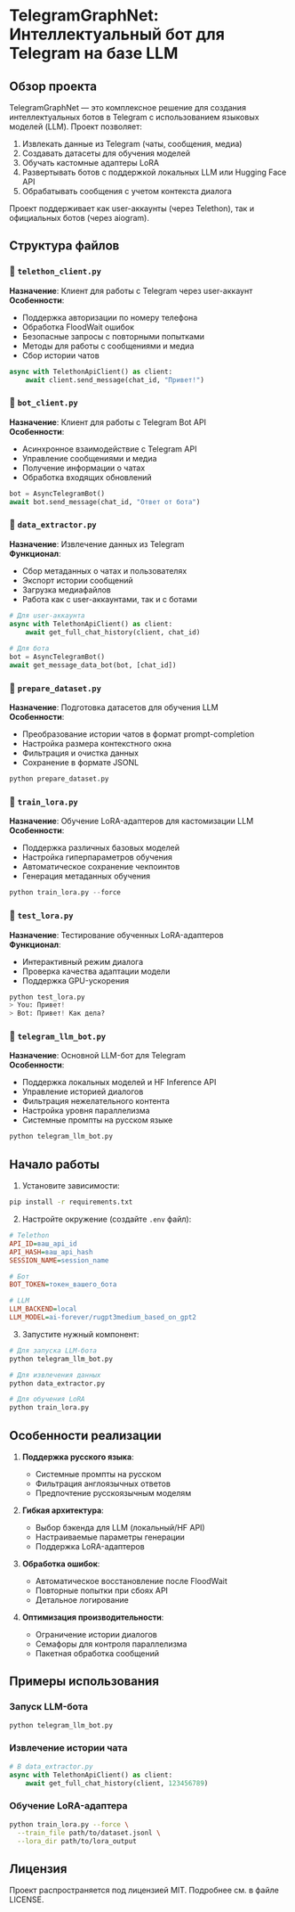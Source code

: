 # TelegramGraphNet: Интеллектуальный бот для Telegram на базе LLM

## Обзор проекта
TelegramGraphNet — это комплексное решение для создания интеллектуальных ботов в Telegram с использованием языковых моделей (LLM). Проект позволяет:

1. Извлекать данные из Telegram (чаты, сообщения, медиа)
2. Создавать датасеты для обучения моделей
3. Обучать кастомные адаптеры LoRA
4. Развертывать ботов с поддержкой локальных LLM или Hugging Face API
5. Обрабатывать сообщения с учетом контекста диалога

Проект поддерживает как user-аккаунты (через Telethon), так и официальных ботов (через aiogram).

## Структура файлов

### 📁 `telethon_client.py`
**Назначение**: Клиент для работы с Telegram через user-аккаунт  
**Особенности**:
- Поддержка авторизации по номеру телефона
- Обработка FloodWait ошибок
- Безопасные запросы с повторными попытками
- Методы для работы с сообщениями и медиа
- Сбор истории чатов

```python
async with TelethonApiClient() as client:
    await client.send_message(chat_id, "Привет!")
```

### 📁 `bot_client.py`
**Назначение**: Клиент для работы с Telegram Bot API  
**Особенности**:
- Асинхронное взаимодействие с Telegram API
- Управление сообщениями и медиа
- Получение информации о чатах
- Обработка входящих обновлений

```python
bot = AsyncTelegramBot()
await bot.send_message(chat_id, "Ответ от бота")
```

### 📁 `data_extractor.py`
**Назначение**: Извлечение данных из Telegram  
**Функционал**:
- Сбор метаданных о чатах и пользователях
- Экспорт истории сообщений
- Загрузка медиафайлов
- Работа как с user-аккаунтами, так и с ботами

```python
# Для user-аккаунта
async with TelethonApiClient() as client:
    await get_full_chat_history(client, chat_id)
    
# Для бота
bot = AsyncTelegramBot()
await get_message_data_bot(bot, [chat_id])
```

### 📁 `prepare_dataset.py`
**Назначение**: Подготовка датасетов для обучения LLM  
**Особенности**:
- Преобразование истории чатов в формат prompt-completion
- Настройка размера контекстного окна
- Фильтрация и очистка данных
- Сохранение в формате JSONL

```python
python prepare_dataset.py
```

### 📁 `train_lora.py`
**Назначение**: Обучение LoRA-адаптеров для кастомизации LLM  
**Особенности**:
- Поддержка различных базовых моделей
- Настройка гиперпараметров обучения
- Автоматическое сохранение чекпоинтов
- Генерация метаданных обучения

```python
python train_lora.py --force
```

### 📁 `test_lora.py`
**Назначение**: Тестирование обученных LoRA-адаптеров  
**Функционал**:
- Интерактивный режим диалога
- Проверка качества адаптации модели
- Поддержка GPU-ускорения

```python
python test_lora.py
> You: Привет!
> Bot: Привет! Как дела?
```

### 📁 `telegram_llm_bot.py`
**Назначение**: Основной LLM-бот для Telegram  
**Особенности**:
- Поддержка локальных моделей и HF Inference API
- Управление историей диалогов
- Фильтрация нежелательного контента
- Настройка уровня параллелизма
- Системные промпты на русском языке

```python
python telegram_llm_bot.py
```

## Начало работы

1. Установите зависимости:
```bash
pip install -r requirements.txt
```

2. Настройте окружение (создайте `.env` файл):
```ini
# Telethon
API_ID=ваш_api_id
API_HASH=ваш_api_hash
SESSION_NAME=session_name

# Бот
BOT_TOKEN=токен_вашего_бота

# LLM
LLM_BACKEND=local
LLM_MODEL=ai-forever/rugpt3medium_based_on_gpt2
```

3. Запустите нужный компонент:
```bash
# Для запуска LLM-бота
python telegram_llm_bot.py

# Для извлечения данных
python data_extractor.py

# Для обучения LoRA
python train_lora.py
```

## Особенности реализации

1. **Поддержка русского языка**:
   - Системные промпты на русском
   - Фильтрация англоязычных ответов
   - Предпочтение русскоязычным моделям

2. **Гибкая архитектура**:
   - Выбор бэкенда для LLM (локальный/HF API)
   - Настраиваемые параметры генерации
   - Поддержка LoRA-адаптеров

3. **Обработка ошибок**:
   - Автоматическое восстановление после FloodWait
   - Повторные попытки при сбоях API
   - Детальное логирование

4. **Оптимизация производительности**:
   - Ограничение истории диалогов
   - Семафоры для контроля параллелизма
   - Пакетная обработка сообщений

## Примеры использования

### Запуск LLM-бота
```bash
python telegram_llm_bot.py
```

### Извлечение истории чата
```python
# В data_extractor.py
async with TelethonApiClient() as client:
    await get_full_chat_history(client, 123456789)
```

### Обучение LoRA-адаптера
```bash
python train_lora.py --force \
  --train_file path/to/dataset.jsonl \
  --lora_dir path/to/lora_output
```

## Лицензия
Проект распространяется под лицензией MIT. Подробнее см. в файле LICENSE.
